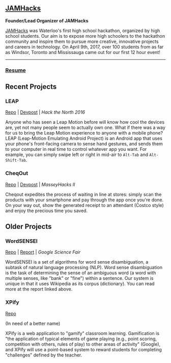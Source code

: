 ## [JAMHacks](http://jamhacks.ca/)

**Founder/Lead Organizer of JAMHacks**

[JAMHacks](http://jamhacks.ca/) was Waterloo's first high school hackathon, organized by high school students. Our aim is to expose more high schoolers to the hackathon community and inspire them to pursue more creative, innovative projects and careers in technology. On April 9th, 2017, over 100 students from as far as Windsor, Toronto and Mississauga came out for our first 12 hour event!

---

### [Resume](/Resume.pdf)

## Recent Projects

### LEAP
[Repo](https://github.com/foleyfactor/LEAP) \| [Devpost](http://devpost.com/software/leap-leapmotion-emulating-android-project) \| *Hack the North 2016*

Anyone who has seen a Leap Motion before will know how cool the devices are, yet not many people seem to actually own one. What if there was a way for us to bring the Leap Motion experience to anyone with a mobile phone?
LEAP (Leap-Motion Emulating Android Project) is an Android app that uses your phone's front-facing camera to sense hand gestures, and sends them to your computer in real time to control whatever app you want. For example, you can simply swipe left or right in mid-air to `Alt-Tab` and `Alt-Shift-Tab`.

### CheqOut
[Repo](https://github.com/foleyfactor/CheqOut) \| [Devpost](http://devpost.com/software/cheqout) \| *MasseyHacks II*

Cheqout expedites the process of waiting in line at stores: simply scan the products with your smartphone and pay through the app once you're done. On your way out, show the generated receipt to an attendant (Costco style) and enjoy the precious time you saved.

## Older Projects
### WordSENSEI

[Repo](https://github.com/ethguo/wordsensei) \| [Report](https://www.googlesciencefair.com/projects/en/2015/46aa6e0f2cb183f8330dd571a93d279e96fe24841fa8404ccd749684df98e37a) \| *Google Science Fair*

WordSENSEI is a set of algorithms for word sense disambiguation, a subtask of natural language processing (NLP). Word sense disambiguation is the task of determining the sense of an ambiguous word (a word with multiple senses, like "bank" or "fine") within a sentence. Our system is unique in that it uses Wikipedia as its corpus (dictionary). You can read more at the report linked above.

### XPify

[Repo](https://github.com/ethguo/xpify)

(In need of a better name)

XPify is a web application to "gamify" classroom learning. Gamification is "the application of typical elements of game playing (e.g., point scoring, competition with others, rules of play) to other areas of activity" (Google), and XPify will use a point-based system to reward students for completing "challenges" defined by the teacher.
